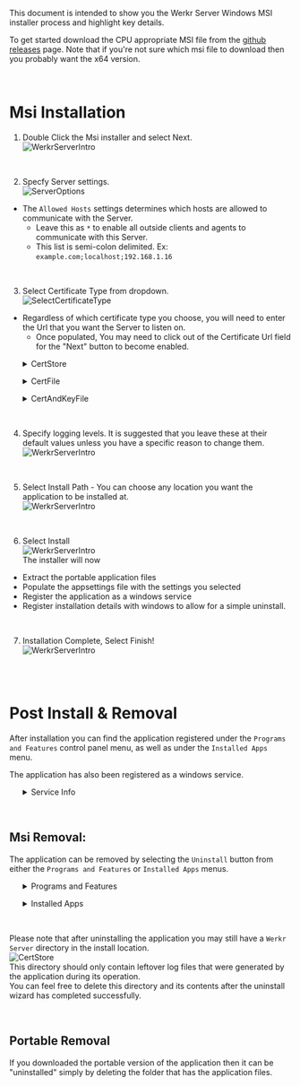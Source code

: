 This document is intended to show you the Werkr Server Windows MSI installer process and highlight key details.

To get started download the CPU appropriate MSI file from the [github releases](https://github.com/DarkgreyDevelopment/Werkr.Server/releases/tag/latest) page. Note that if you're not sure which msi file to download then you probably want the x64 version.  

<br/>

# Msi Installation

1. Double Click the Msi installer and select Next.  
![WerkrServerIntro](../../images/articles/HowTo/WindowsServerInstall/0-WerkrServerIntro.png)

<br/>

2. Specfy Server settings.  
![ServerOptions](../../images/articles/HowTo/WindowsServerInstall/1-ServerOptions.png)  

* The `Allowed Hosts` settings determines which hosts are allowed to communicate with the Server.  
  * Leave this as `*` to enable all outside clients and agents to communicate with this Server.
  * This list is semi-colon delimited. Ex: `example.com;localhost;192.168.1.16`

<br/>

3. Select Certificate Type from dropdown.  
![SelectCertificateType](../../images/articles/HowTo/WindowsServerInstall/2-SelectCertificateType.png)  
* Regardless of which certificate type you choose, you will need to enter the Url that you want the Server to listen on.  
  * Once populated, You may need to click out of the Certificate Url field for the "Next" button to become enabled.  


<ul>

<details>
  <summary>CertStore</summary>

  1. ![CertStore](../../images/articles/HowTo/WindowsServerInstall/3-CertStore.png)  
    1. If you know your certificates store information then you can feel free to paste it into the fields.  
    2. Otherwise select the browse button on the bottom left and you can select the appropriate certificate from the ones availabe in the store.  
  2. ![CertStore_Selection](../../images/articles/HowTo/WindowsSharedInstall/CertStore_Selection.png)  

</details>

</ul>

<ul>

<details>
  <summary>CertFile</summary>

  1. ![CertFile](../../images/articles/HowTo/WindowsServerInstall/3-CertFile.png)  
  2. ![FileBrowse](../../images/articles/HowTo/WindowsSharedInstall/FileBrowse.png)  

</details>

</ul>

<ul>

<details>
  <summary>CertAndKeyFile</summary>

  1. ![CertAndKeyFile](../../images/articles/HowTo/WindowsServerInstall/3-CertAndKeyFile.png)  
  2. ![FileBrowse](../../images/articles/HowTo/WindowsSharedInstall/FileBrowse.png)  

</details>

</ul>

<br/>

4. Specify logging levels. It is suggested that you leave these at their default values unless you have a specific reason to change them.  
![WerkrServerIntro](../../images/articles/HowTo/WindowsServerInstall/4-Logging.png)  

<br/>

5. Select Install Path - You can choose any location you want the application to be installed at.  
![WerkrServerIntro](../../images/articles/HowTo/WindowsServerInstall/5-DestinationPath.png)  

<br/>

6. Select Install  
![WerkrServerIntro](../../images/articles/HowTo/WindowsServerInstall/6-InstallButton.png)  
The installer will now 
  * Extract the portable application files
  * Populate the appsettings file with the settings you selected
  * Register the application as a windows service
  * Register installation details with windows to allow for a simple uninstall.

<br/>

7. Installation Complete, Select Finish!  
![WerkrServerIntro](../../images/articles/HowTo/WindowsServerInstall/7-FinishButton.png)  

<br/><br/>

# Post Install & Removal

After installation you can find the application registered under the `Programs and Features` control panel menu, as well as under the `Installed Apps` menu.

The application has also been registered as a windows service.  

<ul>

<details>
  <summary>Service Info</summary>

  1. ![CertAndKeyFile](../../images/articles/HowTo/WindowsServerInstall/PostInstall-ServiceInfo.png)  

  Interact with the service (start/stop/disable) via the Windows Services mmc snapin.  

</details>

</ul>

<br/>

## Msi Removal:

The application can be removed by selecting the `Uninstall` button from either the `Programs and Features` or `Installed Apps` menus.  

<ul>

<details>
  <summary>Programs and Features</summary>

  1. ![CertStore](../../images/articles/HowTo/WindowsServerInstall/PostInstall-ProgramsAndFeatures.png)  

</details>

</ul>

<ul>

<details>
  <summary>Installed Apps</summary>

  1. ![CertFile](../../images/articles/HowTo/WindowsServerInstall/PostInstall-InstalledApps.png)  
  The `uninstall` button in this menu is hidden until you select the elipses menu on the right side of the screen.  

</details>

</ul>

<br/>

Please note that after uninstalling the application you may still have a `Werkr Server` directory in the install location.  
![CertStore](../../images/articles/HowTo/WindowsSharedUninstall/RemainingFiles.png)  
This directory should only contain leftover log files that were generated by the application during its operation.  
You can feel free to delete this directory and its contents after the uninstall wizard has completed successfully.  


<br/>


## Portable Removal
If you downloaded the portable version of the application then it can be "uninstalled" simply by deleting the folder that has the application files.  

</br>